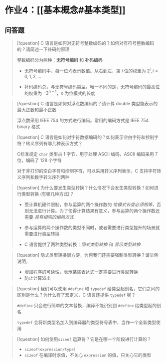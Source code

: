 # 作业4：[[基本概念#基本类型]]

## 问答题

> [!question] C 语言是如何对无符号整数编码的？如何对有符号整数编码的？请简述一下补码的原理
> 
> 整数编码分为两种：**无符号编码** 和 **补码编码**
> 
> + 无符号编码中，每一位均表示数值。从右到左，第 $i$ 位的权重为 $2^i, i=0,1,2,...$
>
> + 补码编码总，与无符号编码类型，唯一不同的是，无符号编码的最高位的权重为 $-2^{n-1}$，$n$ 为位模式的长度
> 

> [!question] C 语言是如何对浮点数编码的？请计算 double 类型能表示的最大正数和最小正数
> 
> 浮点数采用 IEEE 754 的方式进行编码。常用的编码方式是 IEEE 754 binary 格式
> 

> [!question] C 语言是如何对字符数据编码的？如何表示空白字符和控制字符？转义序列有哪几种表示方式？
> 
> C标准规定 `char` 类型占 $1$ 字节，用于处理 ASCII 编码，ASCII 编码采用 $7$ 位，编码了 $128$ 个字符
> 
> 对于非打印的空白字符和控制字符，可以采用转义序列表示。C 支持字符转义序列和数字转义序列两种
> 

> [!question] 为什么要发生类型转换？什么情况下会发生类型转换？如何进行类型转换 (有哪几种方式)？
> 
> + 受计算机硬件限制，参与运算的两个操作数的 _位模式长度必须相等_，否则无法进行计算。为了使得计算结果有意义，参与运算的两个操作数还需要 _具有相同的编码方式_ 
> 
> + 参与运算的两个操作数的类型不同时，或者需要进行类型提升的场景就需要进行类型转换
> 
> + C 语言提供了两种类型转换：_隐式类型转换_ 和 _显示类型转换_
> 

> [!question] 隐式类型转换很方便，为何我们还需要强制类型转换？请举例说明。
> 
> + 增加程序的可读性，表示某些表达式一定需要进行类型转换
> + 防止计算溢出
> 

> [!question] 我们可以使用 `#define` 和 `typedef` 给类型起别名，它们之间的区别是什么？为什么有了宏定义，C 语言还提供 `typedef` 呢？
> 
> `#define` 只会进行简单的文本替换，编译不能识别到 `#define` 给类型起的别名
> 
> `typedef` 会将新类型名加入到编译器的类型符号表中，当作一个全新类型使用
> 
> 

> [!question] 如何使用`sizeof` 运算符？它是在哪一个阶段进行计算的？
> + `sizeof(expression/type)`
>  + `sizeof` 在编译时求值，不关心 `expression` 的值，只关心它的类型

